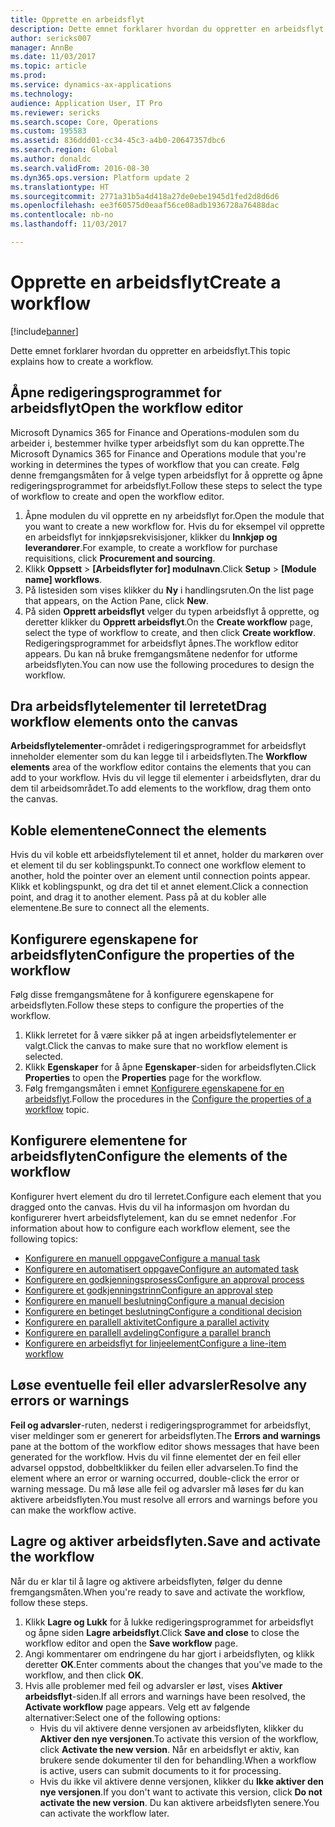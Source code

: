 ```yaml
---
title: Opprette en arbeidsflyt
description: Dette emnet forklarer hvordan du oppretter en arbeidsflyt.
author: sericks007
manager: AnnBe
ms.date: 11/03/2017
ms.topic: article
ms.prod: 
ms.service: dynamics-ax-applications
ms.technology: 
audience: Application User, IT Pro
ms.reviewer: sericks
ms.search.scope: Core, Operations
ms.custom: 195583
ms.assetid: 836ddd01-cc34-45c3-a4b0-20647357dbc6
ms.search.region: Global
ms.author: donaldc
ms.search.validFrom: 2016-08-30
ms.dyn365.ops.version: Platform update 2
ms.translationtype: HT
ms.sourcegitcommit: 2771a31b5a4d418a27de0ebe1945d1fed2d8d6d6
ms.openlocfilehash: ee3f60575d0eaaf56ce08adb1936728a76488dac
ms.contentlocale: nb-no
ms.lasthandoff: 11/03/2017

---
```


# <a name="create-a-workflow"></a><span data-ttu-id="1269f-103">Opprette en arbeidsflyt</span><span class="sxs-lookup"><span data-stu-id="1269f-103">Create a workflow</span></span>

[!include[banner](../includes/banner.md)]


<span data-ttu-id="1269f-104">Dette emnet forklarer hvordan du oppretter en arbeidsflyt.</span><span class="sxs-lookup"><span data-stu-id="1269f-104">This topic explains how to create a workflow.</span></span>

<a name="open-the-workflow-editor"></a><span data-ttu-id="1269f-105">Åpne redigeringsprogrammet for arbeidsflyt</span><span class="sxs-lookup"><span data-stu-id="1269f-105">Open the workflow editor</span></span>
------------------------

<span data-ttu-id="1269f-106">Microsoft Dynamics 365 for Finance and Operations-modulen som du arbeider i, bestemmer hvilke typer arbeidsflyt som du kan opprette.</span><span class="sxs-lookup"><span data-stu-id="1269f-106">The Microsoft Dynamics 365 for Finance and Operations module that you're working in determines the types of workflow that you can create.</span></span> <span data-ttu-id="1269f-107">Følg denne fremgangsmåten for å velge typen arbeidsflyt for å opprette og åpne redigeringsprogrammet for arbeidsflyt.</span><span class="sxs-lookup"><span data-stu-id="1269f-107">Follow these steps to select the type of workflow to create and open the workflow editor.</span></span>

1.  <span data-ttu-id="1269f-108">Åpne modulen du vil opprette en ny arbeidsflyt for.</span><span class="sxs-lookup"><span data-stu-id="1269f-108">Open the module that you want to create a new workflow for.</span></span> <span data-ttu-id="1269f-109">Hvis du for eksempel vil opprette en arbeidsflyt for innkjøpsrekvisisjoner, klikker du **Innkjøp og leverandører**.</span><span class="sxs-lookup"><span data-stu-id="1269f-109">For example, to create a workflow for purchase requisitions, click **Procurement and sourcing**.</span></span>
2.  <span data-ttu-id="1269f-110">Klikk **Oppsett** &gt; **\[Arbeidsflyter for\] modulnavn**.</span><span class="sxs-lookup"><span data-stu-id="1269f-110">Click **Setup** &gt; **\[Module name\] workflows**.</span></span>
3.  <span data-ttu-id="1269f-111">På listesiden som vises klikker du **Ny** i handlingsruten.</span><span class="sxs-lookup"><span data-stu-id="1269f-111">On the list page that appears, on the Action Pane, click **New**.</span></span>
4.  <span data-ttu-id="1269f-112">På siden **Opprett arbeidsflyt** velger du typen arbeidsflyt å opprette, og deretter klikker du **Opprett arbeidsflyt**.</span><span class="sxs-lookup"><span data-stu-id="1269f-112">On the **Create workflow** page, select the type of workflow to create, and then click **Create workflow**.</span></span> <span data-ttu-id="1269f-113">Redigeringsprogrammet for arbeidsflyt åpnes.</span><span class="sxs-lookup"><span data-stu-id="1269f-113">The workflow editor appears.</span></span> <span data-ttu-id="1269f-114">Du kan nå bruke fremgangsmåtene nedenfor for utforme arbeidsflyten.</span><span class="sxs-lookup"><span data-stu-id="1269f-114">You can now use the following procedures to design the workflow.</span></span>

## <a name="drag-workflow-elements-onto-the-canvas"></a><span data-ttu-id="1269f-115">Dra arbeidsflytelementer til lerretet</span><span class="sxs-lookup"><span data-stu-id="1269f-115">Drag workflow elements onto the canvas</span></span>
<span data-ttu-id="1269f-116">**Arbeidsflytelementer**-området i redigeringsprogrammet for arbeidsflyt inneholder elementer som du kan legge til i arbeidsflyten.</span><span class="sxs-lookup"><span data-stu-id="1269f-116">The **Workflow elements** area of the workflow editor contains the elements that you can add to your workflow.</span></span> <span data-ttu-id="1269f-117">Hvis du vil legge til elementer i arbeidsflyten, drar du dem til arbeidsområdet.</span><span class="sxs-lookup"><span data-stu-id="1269f-117">To add elements to the workflow, drag them onto the canvas.</span></span>

## <a name="connect-the-elements"></a><span data-ttu-id="1269f-118">Koble elementene</span><span class="sxs-lookup"><span data-stu-id="1269f-118">Connect the elements</span></span>
<span data-ttu-id="1269f-119">Hvis du vil koble ett arbeidsflytelement til et annet, holder du markøren over et element til du ser koblingspunkt.</span><span class="sxs-lookup"><span data-stu-id="1269f-119">To connect one workflow element to another, hold the pointer over an element until connection points appear.</span></span> <span data-ttu-id="1269f-120">Klikk et koblingspunkt, og dra det til et annet element.</span><span class="sxs-lookup"><span data-stu-id="1269f-120">Click a connection point, and drag it to another element.</span></span> <span data-ttu-id="1269f-121">Pass på at du kobler alle elementene.</span><span class="sxs-lookup"><span data-stu-id="1269f-121">Be sure to connect all the elements.</span></span>

## <a name="configure-the-properties-of-the-workflow"></a><span data-ttu-id="1269f-122">Konfigurere egenskapene for arbeidsflyten</span><span class="sxs-lookup"><span data-stu-id="1269f-122">Configure the properties of the workflow</span></span>
<span data-ttu-id="1269f-123">Følg disse fremgangsmåtene for å konfigurere egenskapene for arbeidsflyten.</span><span class="sxs-lookup"><span data-stu-id="1269f-123">Follow these steps to configure the properties of the workflow.</span></span>

1.  <span data-ttu-id="1269f-124">Klikk lerretet for å være sikker på at ingen arbeidsflytelementer er valgt.</span><span class="sxs-lookup"><span data-stu-id="1269f-124">Click the canvas to make sure that no workflow element is selected.</span></span>
2.  <span data-ttu-id="1269f-125">Klikk **Egenskaper** for å åpne **Egenskaper**-siden for arbeidsflyten.</span><span class="sxs-lookup"><span data-stu-id="1269f-125">Click **Properties** to open the **Properties** page for the workflow.</span></span>
3.  <span data-ttu-id="1269f-126">Følg fremgangsmåten i emnet [Konfigurere egenskapene for en arbeidsflyt](configure-workflow-properties.md).</span><span class="sxs-lookup"><span data-stu-id="1269f-126">Follow the procedures in the [Configure the properties of a workflow](configure-workflow-properties.md) topic.</span></span>

## <a name="configure-the-elements-of-the-workflow"></a><span data-ttu-id="1269f-127">Konfigurere elementene for arbeidsflyten</span><span class="sxs-lookup"><span data-stu-id="1269f-127">Configure the elements of the workflow</span></span>
<span data-ttu-id="1269f-128">Konfigurer hvert element du dro til lerretet.</span><span class="sxs-lookup"><span data-stu-id="1269f-128">Configure each element that you dragged onto the canvas.</span></span> <span data-ttu-id="1269f-129">Hvis du vil ha informasjon om hvordan du konfigurerer hvert arbeidsflytelement, kan du se emnet nedenfor .</span><span class="sxs-lookup"><span data-stu-id="1269f-129">For information about how to configure each workflow element, see the following topics:</span></span>

-   [<span data-ttu-id="1269f-130">Konfigurere en manuell oppgave</span><span class="sxs-lookup"><span data-stu-id="1269f-130">Configure a manual task</span></span>](configure-manual-task-workflow.md)
-   [<span data-ttu-id="1269f-131">Konfigurere en automatisert oppgave</span><span class="sxs-lookup"><span data-stu-id="1269f-131">Configure an automated task</span></span>](configure-automated-task-workflow.md)
-   [<span data-ttu-id="1269f-132">Konfigurere en godkjenningsprosess</span><span class="sxs-lookup"><span data-stu-id="1269f-132">Configure an approval process</span></span>](configure-approval-process-workflow.md)
-   [<span data-ttu-id="1269f-133">Konfigurere et godkjenningstrinn</span><span class="sxs-lookup"><span data-stu-id="1269f-133">Configure an approval step</span></span>](configure-approval-step-workflow.md)
-   [<span data-ttu-id="1269f-134">Konfigurere en manuell beslutning</span><span class="sxs-lookup"><span data-stu-id="1269f-134">Configure a manual decision</span></span>](configure-manual-decision-workflow.md)
-   [<span data-ttu-id="1269f-135">Konfigurere en betinget beslutning</span><span class="sxs-lookup"><span data-stu-id="1269f-135">Configure a conditional decision</span></span>](configure-conditional-decision-workflow.md)
-   [<span data-ttu-id="1269f-136">Konfigurere en parallell aktivitet</span><span class="sxs-lookup"><span data-stu-id="1269f-136">Configure a parallel activity</span></span>](configure-parallel-activity-workflow.md)
-   [<span data-ttu-id="1269f-137">Konfigurere en parallell avdeling</span><span class="sxs-lookup"><span data-stu-id="1269f-137">Configure a parallel branch</span></span>](configure-parallel-branch-workflow.md)
-   [<span data-ttu-id="1269f-138">Konfigurere en arbeidsflyt for linjeelement</span><span class="sxs-lookup"><span data-stu-id="1269f-138">Configure a line-item workflow</span></span>](configure-line-item-workflow.md)

## <a name="resolve-any-errors-or-warnings"></a><span data-ttu-id="1269f-139">Løse eventuelle feil eller advarsler</span><span class="sxs-lookup"><span data-stu-id="1269f-139">Resolve any errors or warnings</span></span>
<span data-ttu-id="1269f-140">**Feil og advarsler**-ruten, nederst i redigeringsprogrammet for arbeidsflyt, viser meldinger som er generert for arbeidsflyten.</span><span class="sxs-lookup"><span data-stu-id="1269f-140">The **Errors and warnings** pane at the bottom of the workflow editor shows messages that have been generated for the workflow.</span></span> <span data-ttu-id="1269f-141">Hvis du vil finne elementet der en feil eller advarsel oppstod, dobbeltklikker du feilen eller advarselen.</span><span class="sxs-lookup"><span data-stu-id="1269f-141">To find the element where an error or warning occurred, double-click the error or warning message.</span></span> <span data-ttu-id="1269f-142">Du må løse alle feil og advarsler må løses før du kan aktivere arbeidsflyten.</span><span class="sxs-lookup"><span data-stu-id="1269f-142">You must resolve all errors and warnings before you can make the workflow active.</span></span>

## <a name="save-and-activate-the-workflow"></a><span data-ttu-id="1269f-143">Lagre og aktiver arbeidsflyten.</span><span class="sxs-lookup"><span data-stu-id="1269f-143">Save and activate the workflow</span></span>
<span data-ttu-id="1269f-144">Når du er klar til å lagre og aktivere arbeidsflyten, følger du denne fremgangsmåten.</span><span class="sxs-lookup"><span data-stu-id="1269f-144">When you're ready to save and activate the workflow, follow these steps.</span></span>

1.  <span data-ttu-id="1269f-145">Klikk **Lagre og Lukk** for å lukke redigeringsprogrammet for arbeidsflyt og åpne siden **Lagre arbeidsflyt**.</span><span class="sxs-lookup"><span data-stu-id="1269f-145">Click **Save and close** to close the workflow editor and open the **Save workflow** page.</span></span>
2.  <span data-ttu-id="1269f-146">Angi kommentarer om endringene du har gjort i arbeidsflyten, og klikk deretter **OK**.</span><span class="sxs-lookup"><span data-stu-id="1269f-146">Enter comments about the changes that you've made to the workflow, and then click **OK**.</span></span>
3.  <span data-ttu-id="1269f-147">Hvis alle problemer med feil og advarsler er løst, vises **Aktiver arbeidsflyt**-siden.</span><span class="sxs-lookup"><span data-stu-id="1269f-147">If all errors and warnings have been resolved, the **Activate workflow** page appears.</span></span> <span data-ttu-id="1269f-148">Velg ett av følgende alternativer:</span><span class="sxs-lookup"><span data-stu-id="1269f-148">Select one of the following options:</span></span>
    -   <span data-ttu-id="1269f-149">Hvis du vil aktivere denne versjonen av arbeidsflyten, klikker du **Aktiver den nye versjonen**.</span><span class="sxs-lookup"><span data-stu-id="1269f-149">To activate this version of the workflow, click **Activate the new version**.</span></span> <span data-ttu-id="1269f-150">Når en arbeidsflyt er aktiv, kan brukere sende dokumenter til den for behandling.</span><span class="sxs-lookup"><span data-stu-id="1269f-150">When a workflow is active, users can submit documents to it for processing.</span></span>
    -   <span data-ttu-id="1269f-151">Hvis du ikke vil aktivere denne versjonen, klikker du **Ikke aktiver den nye versjonen**.</span><span class="sxs-lookup"><span data-stu-id="1269f-151">If you don't want to activate this version, click **Do not activate the new version**.</span></span> <span data-ttu-id="1269f-152">Du kan aktivere arbeidsflyten senere.</span><span class="sxs-lookup"><span data-stu-id="1269f-152">You can activate the workflow later.</span></span>






